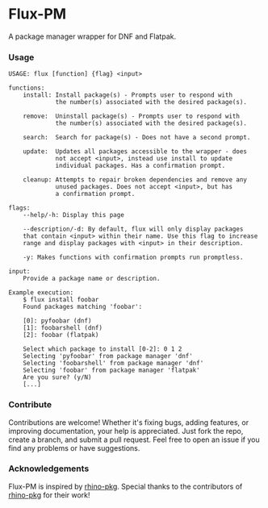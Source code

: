 # Flux-PM

A package manager wrapper for DNF and Flatpak.

### Usage
```
USAGE: flux [function] {flag} <input>

functions:
    install: Install package(s) - Prompts user to respond with
             the number(s) associated with the desired package(s).

    remove:  Uninstall package(s) - Prompts user to respond with
             the number(s) associated with the desired package(s).

    search:  Search for package(s) - Does not have a second prompt.

    update:  Updates all packages accessible to the wrapper - does
             not accept <input>, instead use install to update
             individual packages. Has a confirmation prompt.

    cleanup: Attempts to repair broken dependencies and remove any
             unused packages. Does not accept <input>, but has
             a confirmation prompt.

flags:
    --help/-h: Display this page

    --description/-d: By default, flux will only display packages
    that contain <input> within their name. Use this flag to increase
    range and display packages with <input> in their description.

    -y: Makes functions with confirmation prompts run promptless.

input:
    Provide a package name or description.

Example execution:
    $ flux install foobar
    Found packages matching 'foobar':

    [0]: pyfoobar (dnf)
    [1]: foobarshell (dnf)
    [2]: foobar (flatpak)

    Select which package to install [0-2]: 0 1 2
    Selecting 'pyfoobar' from package manager 'dnf'
    Selecting 'foobarshell' from package manager 'dnf'
    Selecting 'foobar' from package manager 'flatpak'
    Are you sure? (y/N)
    [...]
```

### Contribute

Contributions are welcome! Whether it's fixing bugs, adding features, or improving documentation, your help is appreciated. Just fork the repo, create a branch, and submit a pull request. Feel free to open an issue if you find any problems or have suggestions.

### Acknowledgements

Flux-PM is inspired by [rhino-pkg](https://github.com/rhino-linux/rhino-pkg). Special thanks to the contributors of [rhino-pkg](https://github.com/rhino-linux/rhino-pkg) for their work!
